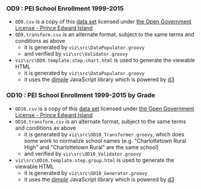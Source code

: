
### OD9 : PEI School Enrollment 1999-2015 

* `OD9.csv` is a copy of this [data set](https://www.princeedwardisland.ca/en/service/official-pei-school-enrollment-1999-2015-open-data) licensed under [the Open Government License - Prince Edward Island](https://www.princeedwardisland.ca/en/information/finance/open-government-licence-prince-edward-island)
* `OD9.transform.csv` is an alternate format, subject to the same terms and conditions as above
    * it is generated by `viz\src\DataPopulator.groovy`
    * and verified by `viz\src\Validator.groovy`
* `viz\src\OD9.template.step.chart.html` is used to generate the viewable HTML
    * it is generated by `viz\src\DataPopulator.groovy`
    * it uses the [dimple](http://dimplejs.org/) JavaScript library which is powered by [d3](https://d3js.org/)

### OD10 : PEI School Enrollment 1999-2015 by Grade

* `OD10.csv` is a copy of this [data set](https://www.princeedwardisland.ca/en/service/official-school-enrollment-grade-1999-2015-open-data) licensed under [the Open Government License - Prince Edward Island](https://www.princeedwardisland.ca/en/information/finance/open-government-licence-prince-edward-island)
* `OD10.transform.csv` is an alternate format, subject to the same terms and conditions as above
    * it is generated by `viz\src\OD10_Transformer.groovy`, which does some work to normalize school names (e.g. "Charlottetown Rural High" and "Charlottetown Rural" are the same school)
    * and verified by `viz\src\OD10_Validator.groovy`
* `viz\src\OD10.template.step.group.html` is used to generate the viewable HTML
    * it is generated by `viz\src\OD10_Generator.groovy`
    * it uses the [dimple](http://dimplejs.org/) JavaScript library which is powered by [d3](https://d3js.org/)
